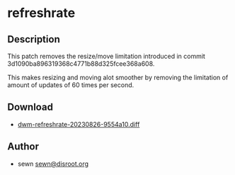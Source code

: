 refreshrate
========

Description
-----------
This patch removes the resize/move limitation introduced in commit
3d1090ba896319368c4771b88d325fcee368a608.

This makes resizing and moving alot smoother by removing the limitation 
of amount of updates of 60 times per second.

Download
--------
* [dwm-refreshrate-20230826-9554a10.diff](dwm-refreshrate-20230826-9554a10.diff)

Author
------
* sewn <sewn@disroot.org>
